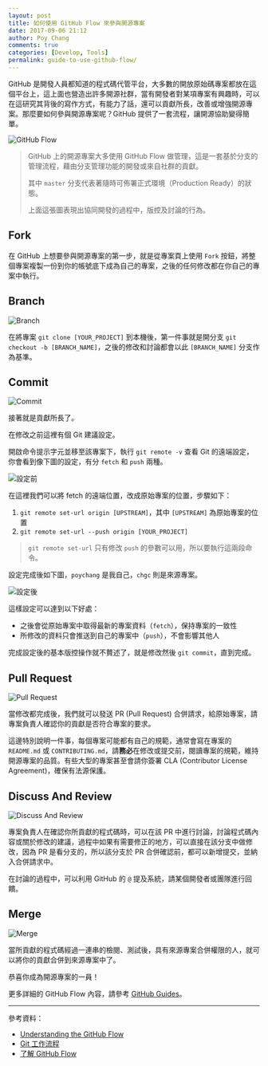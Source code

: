 ```yaml
---
layout: post
title: 如何使用 GitHub Flow 來參與開源專案
date: 2017-09-06 21:12
author: Poy Chang
comments: true
categories: [Develop, Tools]
permalink: guide-to-use-github-flow/
---
```

GitHub 是開發人員都知道的程式碼代管平台，大多數的開放原始碼專案都放在這個平台上，這上面也營造出許多開源社群，當有開發者對某項專案有興趣時，可以在這研究其背後的寫作方式，有能力了話，還可以貢獻所長，改善或增強開源專案。那麼要如何參與開源專案呢？GitHub 提供了一套流程，讓開源協助變得簡單。

![GitHub Flow](https://i.imgur.com/gns2luN.png)

>GitHub 上的開源專案大多使用 GitHub Flow 做管理，這是一套基於分支的管理流程，藉由分支管理功能的開發或來自社群的貢獻。
>
>其中 `master` 分支代表著隨時可佈署正式環境（Production Ready）的狀態。
>
>上面這張圖表現出協同開發的過程中，版控及討論的行為。

## Fork

在 GitHub 上想要參與開源專案的第一步，就是從專案頁上使用 `Fork` 按鈕，將整個專案複製一份到你的帳號底下成為自己的專案，之後的任何修改都在你自己的專案中執行。

## Branch

![Branch](https://i.imgur.com/YxNhiqA.png)

在將專案 `git clone [YOUR_PROJECT]` 到本機後，第一件事就是開分支 `git checkout -b [BRANCH_NAME]`，之後的修改和討論都會以此 `[BRANCH_NAME]` 分支作為基準。

## Commit

![Commit](https://i.imgur.com/ehEeTyx.png)

接著就是貢獻所長了。

在修改之前這裡有個 Git 建議設定。

開啟命令提示字元並移至該專案下，執行 `git remote -v` 查看 Git 的遠端設定，你會看到像下圖的設定，有分 `fetch` 和 `push` 兩種。

![設定前](https://i.imgur.com/ieAQcE5.png)

在這裡我們可以將 fetch 的遠端位置，改成原始專案的位置，步驟如下：

1. `git remote set-url origin [UPSTREAM]`，其中 `[UPSTREAM]` 為原始專案的位置
2. `git remote set-url --push origin [YOUR_PROJECT]`

>`git remote set-url` 只有修改 `push` 的參數可以用，所以要執行這兩段命令。

設定完成後如下圖，`poychang` 是我自己，`chgc` 則是來源專案。

![設定後](https://i.imgur.com/iS8FGoP.png)

這樣設定可以達到以下好處：

* 之後會從原始專案中取得最新的專案資料（`fetch`），保持專案的一致性
* 所修改的資料只會推送到自己的專案中（`push`），不會影響其他人

完成設定後的基本版控操作就不贅述了，就是修改然後 `git commit`，直到完成。

## Pull Request

![Pull Request](https://i.imgur.com/1XdLZa1.png)

當修改都完成後，我們就可以發送 PR (Pull Request) 合併請求，給原始專案，請專案負責人確認你的貢獻是否符合專案的要求。

這邊特別說明一件事，每個專案可能都有自己的規範，通常會寫在專案的 `README.md` 或 `CONTRIBUTING.md`，請**務必**在修改或提交前，閱讀專案的規範，維持開源專案的品質。有些大型的專案甚至會請你簽署 CLA (Contributor License Agreement)，確保有法源保護。

## Discuss And Review

![Discuss And Review](https://i.imgur.com/ser2wXQ.png)

專案負責人在確認你所貢獻的程式碼時，可以在該 PR 中進行討論，討論程式碼內容或關於修改的建議，過程中如果有需要修正的地方，可以直接在該分支中做修改，因為 PR 是看分支的，所以該分支於 PR 合併確認前，都可以新增提交，並納入合併請求中。

在討論的過程中，可以利用 GitHub 的 `@` 提及系統，請某個開發者或團隊進行回饋。

<!--
## Deploy
![Deploy](https://i.imgur.com/45MMzLH.png)
-->

## Merge

![Merge](https://i.imgur.com/IYJgbY5.png)

當所貢獻的程式碼經過一連串的檢閱、測試後，具有來源專案合併權限的人，就可以將你的貢獻合併到來源專案中了。

恭喜你成為開源專案的一員！

更多詳細的 GitHub Flow 內容，請參考 [GitHub Guides](https://guides.github.com/)。

----------

參考資料：

* [Understanding the GitHub Flow](https://guides.github.com/introduction/flow/)
* [Git 工作流程](http://www.ruanyifeng.com/blog/2015/12/git-workflow.html)
* [了解 GitHub Flow](http://calvert.logdown.com/posts/2014/09/21/understanding-the-github-flow)